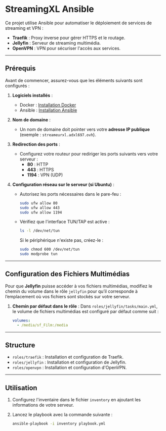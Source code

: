# StreamingXL Ansible

Ce projet utilise Ansible pour automatiser le déploiement de services de streaming et VPN :
- **Traefik** : Proxy inverse pour gérer HTTPS et le routage.
- **Jellyfin** : Serveur de streaming multimédia.
- **OpenVPN** : VPN pour sécuriser l'accès aux services.

---

## Prérequis

Avant de commencer, assurez-vous que les éléments suivants sont configurés :

1. **Logiciels installés** :
   - Docker : [Installation Docker](https://docs.docker.com/get-docker/)
   - Ansible : [Installation Ansible](https://docs.ansible.com/ansible/latest/installation_guide/intro_installation.html)

2. **Nom de domaine** :
   - Un nom de domaine doit pointer vers votre **adresse IP publique** (exemple : `streameurxl.adxl697.ovh`).

3. **Redirection des ports** :
   - Configurez votre routeur pour rediriger les ports suivants vers votre serveur :
     - **80** : HTTP
     - **443** : HTTPS
     - **1194** : VPN (UDP)

4. **Configuration réseau sur le serveur (si Ubuntu)** :
   - Autorisez les ports nécessaires dans le pare-feu :
     ```bash
     sudo ufw allow 80
     sudo ufw allow 443
     sudo ufw allow 1194
     ```
   - Vérifiez que l'interface TUN/TAP est active :
     ```bash
     ls -l /dev/net/tun
     ```
     Si le périphérique n'existe pas, créez-le :
     ```bash
     sudo chmod 600 /dev/net/tun
     sudo modprobe tun
     ```

---

## Configuration des Fichiers Multimédias

Pour que **Jellyfin** puisse accéder à vos fichiers multimédias, modifiez le chemin du volume dans le rôle `jellyfin` pour qu’il corresponde à l’emplacement où vos fichiers sont stockés sur votre serveur.

1. **Chemin par défaut dans le rôle** :
   Dans `roles/jellyfin/tasks/main.yml`, le volume de fichiers multimédias est configuré par défaut comme suit :
   ```yaml
   volumes:
     - /media/sf_Film:/media

---

## Structure

- `roles/traefik` : Installation et configuration de Traefik.
- `roles/jellyfin` : Installation et configuration de Jellyfin.
- `roles/openvpn` : Installation et configuration d'OpenVPN.

---

## Utilisation

1. Configurez l'inventaire dans le fichier `inventory` en ajoutant les informations de votre serveur.

2. Lancez le playbook avec la commande suivante :
   ```bash
   ansible-playbook -i inventory playbook.yml
